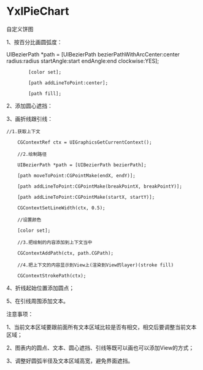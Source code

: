 # YxlPieChart
自定义饼图

1、按百分比画圆弧度：

UIBezierPath *path = [UIBezierPath bezierPathWithArcCenter:center radius:radius startAngle:start endAngle:end clockwise:YES];

            [color set];

            [path addLineToPoint:center];

            [path fill];

2、添加圆心遮挡：

3、画折线跟引线：

    //1.获取上下文

        CGContextRef ctx = UIGraphicsGetCurrentContext();

        //2.绘制路径

        UIBezierPath *path = [UIBezierPath bezierPath];

        [path moveToPoint:CGPointMake(endX, endY)];

        [path addLineToPoint:CGPointMake(breakPointX, breakPointY)];

        [path addLineToPoint:CGPointMake(startX, startY)];

        CGContextSetLineWidth(ctx, 0.5);

        //设置颜色

        [color set];

        //3.把绘制的内容添加到上下文当中

        CGContextAddPath(ctx, path.CGPath);

        //4.把上下文的内容显示到View上(渲染到View的layer)(stroke fill)

        CGContextStrokePath(ctx);

4、折线起始位置添加圆点；

5、在引线周围添加文本。

注意事项：

1、当前文本区域要跟前面所有文本区域比较是否有相交，相交后要调整当前文本区域；

2、图表内的圆点、文本、圆心遮挡、引线等既可以画也可以添加View的方式；

3、调整好圆弧半径及文本区域高宽，避免界面遮挡。
